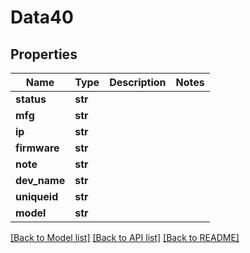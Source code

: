 # Data40

## Properties
Name | Type | Description | Notes
------------ | ------------- | ------------- | -------------
**status** | **str** |  | 
**mfg** | **str** |  | 
**ip** | **str** |  | 
**firmware** | **str** |  | 
**note** | **str** |  | 
**dev_name** | **str** |  | 
**uniqueid** | **str** |  | 
**model** | **str** |  | 

[[Back to Model list]](../README.md#documentation-for-models) [[Back to API list]](../README.md#documentation-for-api-endpoints) [[Back to README]](../README.md)



